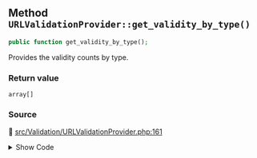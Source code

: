 ## Method `URLValidationProvider::get_validity_by_type()`

```php
public function get_validity_by_type();
```

Provides the validity counts by type.

### Return value

`array[]`

### Source

:link: [src/Validation/URLValidationProvider.php:161](/src/Validation/URLValidationProvider.php#L161-L163)

<details>
<summary>Show Code</summary>

```php
public function get_validity_by_type() {
	return $this->validity_by_type;
}
```

</details>
